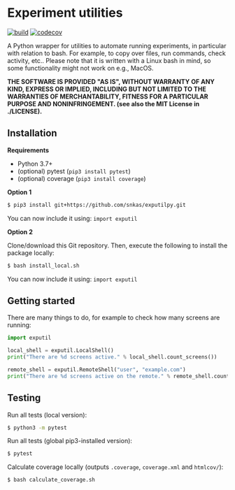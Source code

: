 # Experiment utilities

[![build](https://github.com/snkas/exputilpy/workflows/build/badge.svg)](https://github.com/snkas/exputilpy/actions?query=workflow%3Abuild+branch%3Amaster) [![codecov](https://codecov.io/gh/snkas/exputilpy/branch/master/graph/badge.svg)](https://codecov.io/gh/snkas/exputilpy)

A Python wrapper for utilities to automate running experiments, in particular with relation to bash. For example, to copy over files, run commands, check activity, etc.. Please note that it is written with a Linux bash in mind, so some functionality might not work on e.g., MacOS.

**THE SOFTWARE IS PROVIDED "AS IS", WITHOUT WARRANTY OF ANY KIND, EXPRESS OR
  IMPLIED, INCLUDING BUT NOT LIMITED TO THE WARRANTIES OF MERCHANTABILITY,
  FITNESS FOR A PARTICULAR PURPOSE AND NONINFRINGEMENT. (see also the MIT License in ./LICENSE).**

## Installation

**Requirements**
* Python 3.7+
* (optional) pytest (`pip3 install pytest`)
* (optional) coverage (`pip3 install coverage`)

**Option 1**

```bash
$ pip3 install git+https://github.com/snkas/exputilpy.git
```

You can now include it using: `import exputil`

**Option 2**

Clone/download this Git repository. Then, execute the following to install the package locally:

```bash
$ bash install_local.sh
```

You can now include it using: `import exputil`

## Getting started

There are many things to do, for example to check how many screens are running:

```python
import exputil

local_shell = exputil.LocalShell()
print("There are %d screens active." % local_shell.count_screens())

remote_shell = exputil.RemoteShell("user", "example.com")
print("There are %d screens active on the remote." % remote_shell.count_screens())
```

## Testing

Run all tests (local version):
```bash
$ python3 -m pytest
```

Run all tests (global pip3-installed version):
```bash
$ pytest
```

Calculate coverage locally (outputs `.coverage`, `coverage.xml` and `htmlcov/`):
```bash
$ bash calculate_coverage.sh
```
